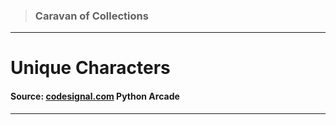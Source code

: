 > ### Caravan of Collections

---

# Unique Characters

#### Source: [codesignal.com](https://codesignal.com/) Python Arcade

---
